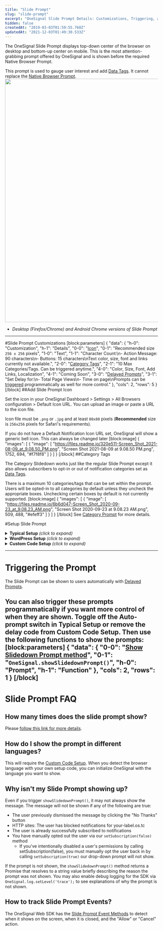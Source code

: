 ```yaml
---
title: "Slide Prompt"
slug: "slide-prompt"
excerpt: "OneSignal Slide Prompt Details: Customizations, Triggering, and FAQ"
hidden: false
createdAt: "2019-03-03T01:59:55.760Z"
updatedAt: "2021-12-03T01:49:30.533Z"
---
```

The OneSignal Slide Prompt displays top-down center of the browser on desktop and bottom-up center on mobile. This is the most attention-grabbing prompt offered by OneSignal and is shown before the required Native Browser Prompt.

This prompt is used to gauge user interest and add [Data Tags](doc:add-user-data-tags). It cannot replace the [Native Browser Prompt](doc:native-browser-prompt). 
<br>
<img src="https://files.readme.io/326a605-Slidedown-DesktopMobile.jpg" width="800"/>
* *Desktop (Firefox/Chrome) and Android Chrome versions of Slide Prompt*

----

#Slide Prompt Customizations
[block:parameters]
{
  "data": {
    "h-0": "Customization",
    "h-1": "Details",
    "0-0": "[Icon](#add-slide-prompt-icon)",
    "0-1": "Recommended size `256 x 256` pixels",
    "1-0": "Text",
    "1-1": "Character Count:\n- Action Message: 90 characters\n- Buttons: 15 characters\nText color, size, font and links currently not available.",
    "2-0": "[Category Tags](#category-tags)",
    "2-1": "10 Max Categories/Tags. Can be triggered anytime.",
    "4-0": "Color, Size, Font, Add Links, Localization",
    "4-1": "Coming Soon",
    "3-0": "[Delayed Prompts](doc:permission-requests#delayed-prompts)",
    "3-1": "Set Delay for:\n- Total Page Views\n- Time on page\nPrompts can be [triggered](#triggering-the-prompt) programmatically as well for more control."
  },
  "cols": 2,
  "rows": 5
}
[/block]
##Add Slide Prompt Icon

Set the icon in your OneSignal Dashboard > Settings > All Browsers configuration > Default Icon URL. You can upload an image or paste a URL to the icon file.

Icon file must be `.png` or `.jpg` and at least `80x80` pixels (**Recommended** size is `256x256` pixels for Safari's requirements).

If you do not have a Default Notification Icon URL set, OneSignal will show a generic bell icon. This can always be changed later
[block:image]
{
  "images": [
    {
      "image": [
        "https://files.readme.io/320e511-Screen_Shot_2021-08-09_at_9.08.50_PM.png",
        "Screen Shot 2021-08-09 at 9.08.50 PM.png",
        1752,
        694,
        "#f7f8f8"
      ]
    }
  ]
}
[/block]
##Category Tags

The Category Slidedown works just like the regular Slide Prompt except it also allows subscribers to opt-in or out of notification categories set as [Data Tags](doc:add-user-data-tags). 

There is a maximum 10 categories/tags that can be set within the prompt. Users will be opted-in to all categories by default unless they uncheck the appropriate boxes. Unchecking certain boxes by default is not currently supported.
[block:image]
{
  "images": [
    {
      "image": [
        "https://files.readme.io/6b6d047-Screen_Shot_2020-09-23_at_9.08.23_AM.png",
        "Screen Shot 2020-09-23 at 9.08.23 AM.png",
        509,
        488,
        "#efeff3"
      ]
    }
  ]
}
[/block]
See <a href="doc:category-prompt" target="_blank">Category Prompt</a> for more details.

#Setup Slide Prompt

<details>
<summary><b>Typical Setup</b> <i>(click to expand)</i></summary>
Navigate to **Settings > All Browsers > Permission Prompt** and select **Push Slide Prompt**. If you don't see it, select **Add Prompt > Push Prompt** to select it.
[block:image]
{
  "images": [
    {
      "image": [
        "https://files.readme.io/af62049-Screen_Shot_2021-09-07_at_10.13.34_AM.png",
        "Screen Shot 2021-09-07 at 10.13.34 AM.png",
        1792,
        1710,
        "#f0f1f2"
      ]
    }
  ]
}
[/block]

Customizable options for Slide Prompt.
[block:parameters]
{
  "data": {
    "0-0": "**Customize slide prompt text**",
    "h-0": "Option",
    "h-1": "Details",
    "0-1": "Allows editing the message and button text. Not currently supported: Changing Font, Bold, Italicize, Color, adding links.",
    "1-0": "**Auto-prompt**",
    "1-1": "Show the prompt without additional code. Adds a delay on showing the prompt based on both time and/or number of page views.",
    "2-0": "**Page Views**",
    "2-1": "Amount of times the user visits a URL of your site with the OneSignal code. \n`0` or `1` page view is the first time they visit the site.",
    "3-0": "**Seconds**",
    "3-1": "Amount of time that needs to pass while the user is on the page of your site with the OneSignal code for the prompt to show. \n`0` seconds means show as soon as possible (after the site loads). \n`300` seconds means show after 5 minutes.",
    "4-0": "**Categories**",
    "4-1": "Turns on Category Slidedown feature. See <a href=\"doc:category-prompt\" target=\"_blank\">Category Prompt</a> for more details."
  },
  "cols": 2,
  "rows": 5
}
[/block]
You can combine **Page Views** and **Seconds** together. For example, if your common user visits your home page, another page and a 3rd page, you can set: `3` page views and `30` seconds. The prompt will show on the 3rd page and after `30` seconds has passed.

When ready, press **Done** and **Save** on the next page to update the settings.
[block:image]
{
  "images": [
    {
      "image": [
        "https://files.readme.io/cbfac3b-Screen_Shot_2021-09-07_at_10.13.55_AM.png",
        "Screen Shot 2021-09-07 at 10.13.55 AM.png",
        1772,
        1148,
        "#f7f7f8"
      ]
    }
  ]
}
[/block]
</details>

<details>
<summary><b>WordPress Setup</b> <i>(click to expand)</i></summary>

Currently you will need to add some Javascript to the site to customize the prompts.

See <a href="https://documentation.onesignal.com/docs/web-push-wordpress-faq#customizing-subscription-prompts" target="_blank">WordPress Customizations</a> for details.

</details>

<details>
<summary><b>Custom Code Setup</b> <i>(click to expand)</i></summary>
[block:callout]
{
  "type": "warning",
  "title": "The Custom Code Slidedown option schema change",
  "body": "As we add new slidedown types, we want you to be able to customize each prompt individually. Moving forward, you will have the ability to set text and delays for each specific prompt.\n\nNote that previous schemas will always remain backwards compatible.\n\nSlidedown configuration is now passed in via an array of options named `prompts`. Each element in the array corresponds to a specific slidedown type:\n\n```\n\n\"slidedown\": {\n  \"prompts\": [{...}, {...}, {...}]\n}\n```\n\nIf you list multiple options of the same type, the first one in the array of that type will be used."
}
[/block]
Slide Prompt Options:
[block:code]
{
  "codes": [
    {
      "code": "OneSignal.init({\n    // Your other init options here\n    promptOptions: {\n      slidedown: {\n        prompts: [\n          {\n            type: \"push\", // current types are \"push\" & \"category\"\n            autoPrompt: true,\n            text: {\n              /* limited to 90 characters */\n              actionMessage: \"We'd like to show you notifications for the latest news and updates.\",\n              /* acceptButton limited to 15 characters */\n              acceptButton: \"Allow\",\n              /* cancelButton limited to 15 characters */\n              cancelButton: \"Cancel\"\n            },\n            delay: {\n              pageViews: 1,\n              timeDelay: 20\n            }\n          }\n        ]\n      }\n    }\n    // END promptOptions, continue with other init options\n}",
      "language": "javascript",
      "name": "Example"
    }
  ]
}
[/block]
### Category Slidedown with Custom Code

See <a href="doc:category-prompt" target="_blank">Category Prompt</a> for more details.

</details>

-----

# Triggering the Prompt

The Slide Prompt can be shown to users automatically with [Delayed Prompts](doc:permission-requests#delayed-prompts).

You can also trigger these prompts programmatically if you want more control of when they are shown. Toggle off the **Auto-prompt** switch in Typical Setup or remove the delay code from Custom Code Setup. Then use the following functions to show the prompts:
[block:parameters]
{
  "data": {
    "0-0": "[Show Slidedown Prompt method](https://documentation.onesignal.com/docs/web-push-sdk#showslidedownprompt-method)",
    "0-1": "`OneSignal.showSlidedownPrompt()`",
    "h-0": "Prompt",
    "h-1": "Function"
  },
  "cols": 2,
  "rows": 1
}
[/block]
-----
# Slide Prompt FAQ

## How many times does the slide prompt show?
Please [follow this link for more details](doc:permission-requests#after-dismissing-a-web-push-prompt-when-is-the-prompt-shown-again).

## How do I show the prompt in different languages?
This will require the [Custom Code Setup](doc:web-push-custom-code-setup). When you detect the browser language with your own setup code, you can initialize OneSignal with the language you want to show.

## Why isn't my Slide Prompt showing up?
Even if you trigger `showSlidedownPrompt()`, it may not always show the message. The message will not be shown if any of the following are true:
- The user previously dismissed the message by clicking the "No Thanks" button
- HTTP sites: The user has blocked notifications for your-label.os.tc
- The user is already successfully subscribed to notifications
- You have manually opted out the user via our `setSubscription(false)` method
  - If you've intentionally disabled a user's permissions by calling setSubscription(false), you must manually opt the user back in by calling `setSubscription(true)` our drop-down prompt will not show.

If the prompt is not shown, the `showSlidedownPrompt()` method returns a Promise that resolves to a string value briefly describing the reason the prompt was not shown. You may also enable debug logging for the SDK via `OneSignal.log.setLevel('trace');` to see explanations of why the prompt is not shown.

## How to track Slide Prompt Events?

The OneSignal Web SDK has the [Slide Prompt Event Methods](doc:web-push-sdk#slide-prompt-events) to detect when it shows on the screen, when it is closed, and the "Allow" or "Cancel" action.